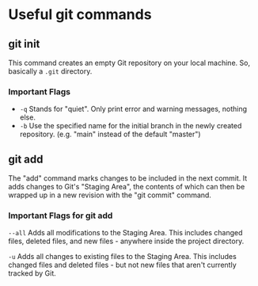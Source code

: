 # Useful git commands

## git init
This command creates an empty Git repository on your local machine. So, basically a ```.git``` directory.

### Important Flags
- ```-q``` Stands for "quiet". Only print error and warning messages, nothing else.
- ```-b``` Use the specified name for the initial branch in the newly created repository. (e.g. "main" instead of the default "master")

## git add
The "add" command marks changes to be included in the next commit.
It adds changes to Git's "Staging Area", the contents of which can then be wrapped up in a new revision with the "git commit" command.

### Important Flags for git add

```--all``` Adds all modifications to the Staging Area. This includes changed files, deleted files, and new files - anywhere inside the project directory.

```-u``` Adds all changes to existing files to the Staging Area. This includes changed files and deleted files - but not new files that aren't currently tracked by Git.  
